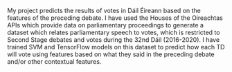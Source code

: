 My project predicts the results of votes in Dáil Éireann based on the features of the preceding debate. I have used the Houses of the Oireachtas APIs
which provide data on parliamentary proceedings to generate a dataset which relates parliamentary speech to votes, which is restricted to Second Stage
debates and votes during the 32nd Dáil (2016-2020). I have trained SVM and TensorFlow models on this dataset to predict how each TD will vote using
features based on what they said in the preceding debate and/or other contextual features.
